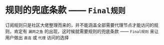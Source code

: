 # 规则的兜底条款 —— `Final规则`

订阅规则只是社区大佬整理而来的，并不能涵盖全部需要代理节点才能访问的规则，肯定有 `漏网之鱼` 的出现，这时候就需要规则的兜底条款 —— `Final规则` 来让用户做出 `直连` 或 `代理` 访问的选择

## 
